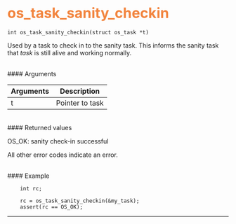 ## <font color="F2853F" style="font-size:24pt"> os_task_sanity_checkin</font>

```no-highlight
int os_task_sanity_checkin(struct os_task *t)
```
Used by a task to check in to the sanity task. This informs the sanity task that 
*task* is still alive and working normally.
 
<br>
#### Arguments

| Arguments | Description | 
|-----------|-------------| 
| t | Pointer to task | 

<br>
#### Returned values

OS_OK: sanity check-in successful

All other error codes indicate an error.

<br>
#### Example

```no-highlight
    int rc;

    rc = os_task_sanity_checkin(&my_task); 
    assert(rc == OS_OK);

```

---------------------
